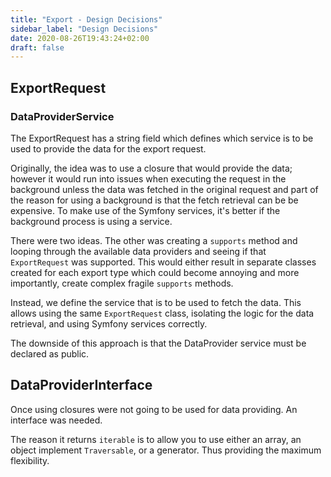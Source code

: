 ```yaml
---
title: "Export - Design Decisions"
sidebar_label: "Design Decisions"
date: 2020-08-26T19:43:24+02:00
draft: false
---
```


## ExportRequest

### DataProviderService

The ExportRequest has a string field which defines which service is to be used to provide the data for the export request.

Originally, the idea was to use a closure that would provide the data; however it would run into issues when executing the request in the background unless the data was fetched in the original request and part of the reason for using a background is that the fetch retrieval can be be expensive. To make use of the Symfony services, it's better if the background process is using a service.

There were two ideas. The other was creating a `supports` method and looping through the available data providers and seeing if that `ExportRequest` was supported. This would either result in separate classes created for each export type which could become annoying and more importantly, create complex fragile `supports` methods.

Instead, we define the service that is to be used to fetch the data. This allows using the same `ExportRequest` class, isolating the logic for the data retrieval, and using Symfony services correctly.

The downside of this approach is that the DataProvider service must be declared as public.

## DataProviderInterface

Once using closures were not going to be used for data providing. An interface was needed.

The reason it returns `iterable` is to allow you to use either an array, an object implement `Traversable`, or a generator. Thus providing the maximum flexibility.
